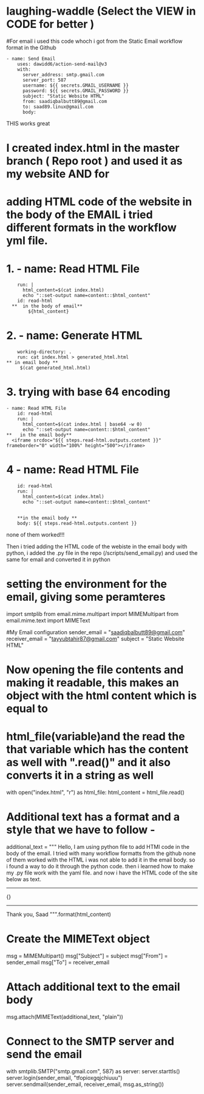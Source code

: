 # laughing-waddle (Select the VIEW in CODE for better )

#For email i used this code whoch i got from the Static Email workflow format in the Github
  
    - name: Send Email
        uses: dawidd6/action-send-mail@v3
        with:
          server_address: smtp.gmail.com
          server_port: 587
          username: ${{ secrets.GMAIL_USERNAME }}
          password: ${{ secrets.GMAIL_PASSWORD }}
          subject: "Static Website HTML"
          from: saadiqbalbutt89@gmail.com
          to: saad89.linux@gmail.com
          body:

 THIS works great 



# I created index.html in the master branch ( Repo root ) and used it as my website AND for 
# adding HTML code of the website in the body of the EMAIL i tried different formats in the workflow yml file. 






  

#  1. - name: Read HTML File
        run: |
          html_content=$(cat index.html)
          echo "::set-output name=content::$html_content"
        id: read-html
      **  in the body of email**
            ${html_content}





# 2.    - name: Generate HTML
        working-directory: .
        run: cat index.html > generated_html.html
    ** in email body **
         $(cat generated_html.html)




# 3.   trying with base 64 encoding
    - name: Read HTML File
        id: read-html
        run: |
          html_content=$(cat index.html | base64 -w 0)
          echo "::set-output name=content::$html_content"
    **   in the email body**
      <iframe srcdoc="${{ steps.read-html.outputs.content }}" frameborder="0" width="100%" height="500"></iframe>


# 4  - name: Read HTML File
        id: read-html
        run: |
          html_content=$(cat index.html)
          echo "::set-output name=content::$html_content"


        **in the email body **
        body: ${{ steps.read-html.outputs.content }}

none of them worked!!!


Then i tried adding the HTML code of the webiste in the email body with python, i added the .py file in the repo (/scripts/send_email.py)
and used the same for email and converted it in python 


# setting the environment for the email, giving some peramteres
import smtplib 
from email.mime.multipart import MIMEMultipart 
from email.mime.text import MIMEText  



#My Email configuration 
sender_email = "saadiqbalbutt89@gmail.com"
receiver_email = "tayyubtahir87@gmail.com"
subject = "Static Website HTML"

# Now opening the file contents and making it readable, this makes an object with the html content which is equal to
# html_file(variable)and the read the that variable which has the content as well with ".read()" and it also converts it in a string as well
with open("index.html", "r") as html_file:
  html_content = html_file.read()

# Additional text has a format and a style that we have to follow - 
additional_text = """
Hello, I am using python file to add HTMl code in the body of the email. I tried with many workflow formatts from the
github none of them worked with the HTML i was not able to add it in the email body.  so i found a way to do it through the python code.
then i learned how to make my .py file work with the yaml file. 
and now i have the HTML code of the site below as text.

---

{}

---

Thank you,
Saad
""".format(html_content)

# Create the MIMEText object
msg = MIMEMultipart()
msg["Subject"] = subject
msg["From"] = sender_email
msg["To"] = receiver_email

# Attach additional text to the email body
msg.attach(MIMEText(additional_text, "plain"))

# Connect to the SMTP server and send the email
with smtplib.SMTP("smtp.gmail.com", 587) as server:
    server.starttls()
    server.login(sender_email, "tfopioxgqjchiuuu") 
    server.sendmail(sender_email, receiver_email, msg.as_string())

